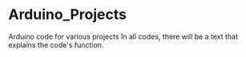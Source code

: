 # Arduino_Projects
Arduino code for various projects
In all codes, there will be a text that explains the code's function.
